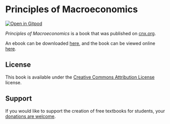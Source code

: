 # Principles of Macroeconomics

[![Open in Gitpod](https://gitpod.io/button/open-in-gitpod.svg)](https://gitpod.io/from-referrer/)

_Principles of Macroeconomics_ is a book that was published on [cnx.org](https://cnx.org/).

An ebook can be downloaded [here](https://github.com/cnx-user-books/cnxbook-principles-of-macroeconomics/releases/latest), and the book can be viewed online [here](https://github.com/cnx-user-books/cnxbook-principles-of-macroeconomics/releases/latest).

## License
This book is available under the [Creative Commons Attribution License](./LICENSE) license.

## Support
If you would like to support the creation of free textbooks for students, your [donations are welcome](https://riceconnect.rice.edu/donation/support-openstax-banner).
